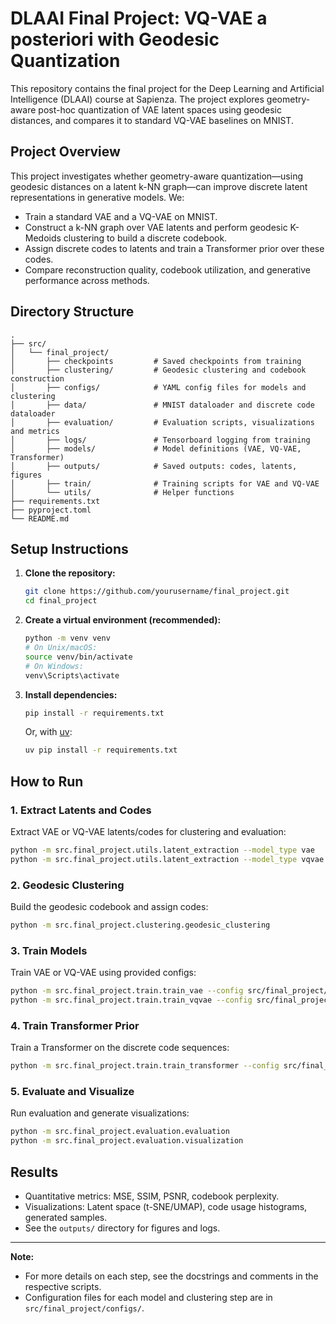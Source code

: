 # DLAAI Final Project: VQ-VAE a posteriori with Geodesic Quantization

This repository contains the final project for the Deep Learning and Artificial Intelligence (DLAAI) course at Sapienza. The project explores geometry-aware post-hoc quantization of VAE latent spaces using geodesic distances, and compares it to standard VQ-VAE baselines on MNIST.

## Project Overview

This project investigates whether geometry-aware quantization—using geodesic distances on a latent k-NN graph—can improve discrete latent representations in generative models. We:
- Train a standard VAE and a VQ-VAE on MNIST.
- Construct a k-NN graph over VAE latents and perform geodesic K-Medoids clustering to build a discrete codebook.
- Assign discrete codes to latents and train a Transformer prior over these codes.
- Compare reconstruction quality, codebook utilization, and generative performance across methods.

## Directory Structure

```
.
├── src/
│   └── final_project/
│       ├── checkpoints         # Saved checkpoints from training    
│       ├── clustering/         # Geodesic clustering and codebook construction
│       ├── configs/            # YAML config files for models and clustering
│       ├── data/               # MNIST dataloader and discrete code dataloader
│       ├── evaluation/         # Evaluation scripts, visualizations and metrics
│       ├── logs/               # Tensorboard logging from training
│       ├── models/             # Model definitions (VAE, VQ-VAE, Transformer)
│       ├── outputs/            # Saved outputs: codes, latents, figures
│       ├── train/              # Training scripts for VAE and VQ-VAE
│       └── utils/              # Helper functions
├── requirements.txt
├── pyproject.toml
└── README.md
```

## Setup Instructions

1. **Clone the repository:**
    ```bash
    git clone https://github.com/yourusername/final_project.git
    cd final_project
    ```

2. **Create a virtual environment (recommended):**
    ```bash
    python -m venv venv
    # On Unix/macOS:
    source venv/bin/activate
    # On Windows:
    venv\Scripts\activate
    ```

3. **Install dependencies:**
    ```bash
    pip install -r requirements.txt
    ```
    Or, with [uv](https://github.com/astral-sh/uv):
    ```bash
    uv pip install -r requirements.txt
    ```

## How to Run

### 1. **Extract Latents and Codes**
Extract VAE or VQ-VAE latents/codes for clustering and evaluation:
```bash
python -m src.final_project.utils.latent_extraction --model_type vae
python -m src.final_project.utils.latent_extraction --model_type vqvae
```

### 2. **Geodesic Clustering**
Build the geodesic codebook and assign codes:
```bash
python -m src.final_project.clustering.geodesic_clustering
```

### 3. **Train Models**
Train VAE or VQ-VAE using provided configs:
```bash
python -m src.final_project.train.train_vae --config src/final_project/configs/vae_config.yaml
python -m src.final_project.train.train_vqvae --config src/final_project/configs/vqvae_config.yaml
```

### 4. **Train Transformer Prior**
Train a Transformer on the discrete code sequences:
```bash
python -m src.final_project.train.train_transformer --config src/final_project/configs/transformer_config.yaml
```

### 5. **Evaluate and Visualize**
Run evaluation and generate visualizations:
```bash
python -m src.final_project.evaluation.evaluation
python -m src.final_project.evaluation.visualization
```

## Results

- Quantitative metrics: MSE, SSIM, PSNR, codebook perplexity.
- Visualizations: Latent space (t-SNE/UMAP), code usage histograms, generated samples.
- See the `outputs/` directory for figures and logs.

---

**Note:**  
- For more details on each step, see the docstrings and comments in the respective scripts.
- Configuration files for each model and clustering step are in `src/final_project/configs/`.